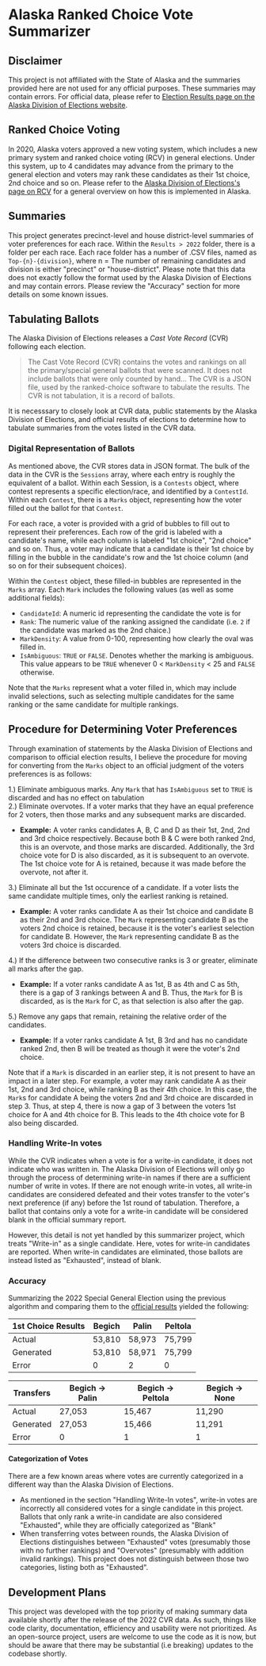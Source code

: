 # Alaska Ranked Choice Vote Summarizer
## Disclaimer
This project is not affiliated with the State of Alaska and the summaries provided here are not used for any official purposes. These summaries may contain errors. For official data, please refer to [Election Results page on the Alaska Division of Elections website](https://www.elections.alaska.gov/election-results/).

## Ranked Choice Voting
In 2020, Alaska voters approved a new voting system, which includes a new primary system and ranked choice voting (RCV) in general elections. Under this system, up to 4 candidates may advance from the primary to the general election and voters may rank these candidates as their 1st choice, 2nd choice and so on. Please refer to the [Alaska Division of Elections's page on RCV](https://www.elections.alaska.gov/RCV.php) for a general overview on how this is implemented in Alaska.

## Summaries
This project generates precinct-level and house district-level summaries of voter preferences for each race. Within the `Results > 2022` folder, there is a folder per each race. Each race folder has a number of .CSV files, named as `Top-{n}-{division}`, where n = The number of remaining candidates and division is either "precinct" or "house-district". Please note that this data does not exactly follow the format used by the Alaska Division of Elections and may contain errors. Please review the "Accuracy" section for more details on some known issues.

## Tabulating Ballots
The Alaska Division of Elections releases a *Cast Vote Record* (CVR) following each election. 
>The Cast Vote Record (CVR) contains the votes and rankings on all the primary/special general ballots that were scanned. It does not include ballots that were only counted by hand...
>The CVR is a JSON file, used by the ranked-choice software to tabulate the results. The CVR is not tabulation, it is a record of ballots.

It is necesssary to closely look at CVR data, public statements by the Alaska Division of Elections, and official results of elections to determine how to tabulate summaries from the votes listed in the CVR data.

### Digital Representation of Ballots
As mentioned above, the CVR stores data in JSON format. The bulk of the data in the CVR is the `Sessions` array, where each entry is roughly the equivalent of a ballot. Within each Session, is a `Contests` object, where contest represents a specific election/race, and identified by a `ContestId`. Within each `Contest`, there is a `Marks` object, representing how the voter filled out the ballot for that `Contest`.

For each race, a voter is provided with a grid of bubbles to fill out to represent their preferences. Each row of the grid is labeled with a candidate's name, while each column is labeled "1st choice", "2nd choice" and so on. Thus, a voter may indicate that a candidate is their 1st choice by filling in the bubble in the candidate's row and the 1st choice column (and so on for their subsequent choices).

Within the `Contest` object, these filled-in bubbles are represented in the `Marks` array. Each `Mark` includes the following values (as well as some additional fields):  
* `CandidateId`: A numeric id representing the candidate the vote is for
* `Rank`: The numeric value of the ranking assigned the candidate (i.e. `2` if the candidate was marked as the 2nd chaice.)
* `MarkDensity`: A value from 0-100, representing how clearly the oval was filled in.
* `IsAmbiguous`: `TRUE` or `FALSE`. Denotes whether the marking is ambiguous. This value appears to be `TRUE` whenever 0 < `MarkDensity` < 25 and `FALSE` otherwise.

Note that the `Marks` represent what a voter filled in, which may include invalid selections, such as selecting multiple candidates for the same ranking or the same candidate for multiple rankings.

## Procedure for Determining Voter Preferences
Through examination of statements by the Alaska Division of Elections and comparison to official election results, I believe the procedure for moving for converting from the `Marks` object to an official judgment of the voters preferences is as follows:

1.) Eliminate ambiguous marks. Any `Mark` that has `IsAmbiguous` set to `TRUE` is discarded and has no effect on tabulation  
2.) Eliminate overvotes. If a voter marks that they have an equal preference for 2 voters, then those marks and any subsequent marks are discarded. 
* **Example:** A voter ranks candidates A, B, C and D as their 1st, 2nd, 2nd and 3rd choice respectively. Because both B & C were both ranked 2nd, this is an overvote, and those marks are discarded. Additionally, the 3rd choice vote for D is also discarded, as it is subsequent to an overvote. The 1st choice vote for A is retained, because it was made before the overvote, not after it.

3.) Eliminate all but the 1st occurence of a candidate. If a voter lists the same candidate multiple times, only the earliest ranking is retained. 
* **Example:** A voter ranks candidate A as their 1st choice and candidate B as their 2nd and 3rd choice. The `Mark` representing candidate B as the voters 2nd choice is retained, because it is the voter's earliest selection for candidate B. However, the `Mark` representing candidate B as the voters 3rd choice is discarded.

4.) If the difference between two consecutive ranks is 3 or greater, eliminate all marks after the gap. 
* **Example:** If a voter ranks candidate A as 1st, B as 4th and C as 5th, there is a gap of 3 rankings between A and B. Thus, the `Mark` for B is discarded, as is the `Mark` for C, as that selection is also after the gap.

5.) Remove any gaps that remain, retaining the relative order of the candidates. 
* **Example:** If a voter ranks candidate A 1st, B 3rd and has no candidate ranked 2nd, then B will be treated as though it were the voter's 2nd choice.

Note that if a `Mark` is discarded in an earlier step, it is not present to have an impact in a later step. For example, a voter may rank candidate A as their 1st, 2nd and 3rd choice, while ranking B as their 4th choice. In this case, the `Mark`s for candidate A being the voters 2nd and 3rd choice are discarded in step 3. Thus, at step 4, there is now a gap of 3 between the voters 1st choice for A and 4th choice for B. This leads to the 4th choice vote for B also being discarded.
### Handling Write-In votes
While the CVR indicates when a vote is for a write-in candidate, it does not indicate who was written in. The Alaska Division of Elections will only go through the process of determining write-in names if there are a sufficient number of write in votes. If there are not enough write-in votes, all write-in candidates are considered defeated and their votes transfer to the voter's next preference (if any) before the 1st round of tabulation. Therefore, a ballot that contains only a vote for a write-in candidate will be considered blank in the official summary report.

However, this detail is not yet handled by this summarizer project, which treats "Write-in" as a single candidate. Here, votes for write-in candidates are reported. When write-in candidates are eliminated, those ballots are instead listed as "Exhausted", instead of blank.

### Accuracy
Summarizing the 2022 Special General Election using the previous algorithm and comparing them to the [official results](https://www.elections.alaska.gov/results/22SSPG/RcvDetailedReport.pdf) yielded the following:

1st Choice Results|Begich|Palin|Peltola
--|--|--|--
Actual|53,810|58,973|75,799
Generated|53,810|58,971|75,799
Error|0|2|0

Transfers|Begich -> Palin|Begich -> Peltola|Begich -> None
--|--|--|--
Actual|27,053|15,467|11,290
Generated|27,053|15,466|11,291
Error|0|1|1

#### Categorization of Votes
There are a few known areas where votes are currently categorized in a different way than the Alaska Division of Elections.
* As mentioned in the section "Handling Write-In votes", write-in votes are incorrectly all considered votes for a single candidate in this project. Ballots that only rank a write-in candidate are also considered "Exhausted", while they are officially categorized as "Blank"
* When transferring votes between rounds, the Alaska Division of Elections distinguishes between "Exhausted" votes (presumably those with no further rankings) and "Overvotes" (presumably with addition invalid rankings). This project does not distinguish between those two categories, listing both as "Exhausted".

## Development Plans
This project was developed with the top priority of making summary data available shortly after the release of the 2022 CVR data. As such, things like code clarity, documentation, efficiency and usability were not prioritized. As an open-source project, users are welcome to use the code as it is now, but should be aware that there may be substantial (i.e breaking) updates to the codebase shortly.
